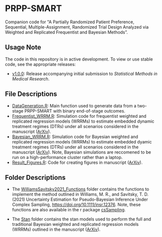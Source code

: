 # PRPP-SMART
Companion code for "A Partially Randomized Patient Preference, Sequential, Multiple-Assignment, Randomized Trial Design Analyzed via Weighted and Replicated Frequentist and Bayesian Methods”.

## Usage Note
The code in this repository is in active development. To view or use stable code, see the appropriate releases:
- [v1.0.0](../../releases/tag/v1.0.0): Release accompanying initial submission to _Statistical Methods in Medical Research_.

## File Descriptions
- [DataGeneration.R](DataGeneration.R): Main function used to generate data from a two-stage PRPP-SMART with binary end-of-stage outcomes.
- [Frequentist_WRRM.R](Frequentist_WRRM.R): Simulation code for frequentist weighted and replicated regression models (WRRMs) to estimate embedded dynamic treatment regimes (DTRs) under all scenarios considered in the manuscript ([ArXiv](https://arxiv.org/abs/1810.13094)). 
- [Bayesian_WRRM.R](Bayesian_WRRM.R): Simulation code for Bayesian weighted and replicated regression models (WRRMs) to estimate embedded dyamic treatment regimes (DTRs) under all scenarios considered in the manuscript ([ArXiv](https://arxiv.org/abs/1810.13094)). Note, Bayesian simulations are reccomened to be run on a high-performance cluster rather than a laptop. 
- [Result_Figures.R](Result_Figures.R): Code for creating figures in manuscript ([ArXiv](https://arxiv.org/abs/1810.13094)). 

## Folder Descriptions
- The [WilliamsSavitsky2021_Functions](WilliamsSavitsky2021_Functions) folder contains the functions to implement the method outlined in Williams, M. R., and Savitsky, T. D. (2021) Uncertainty Estimation for Pseudo-Bayesian Inference Under Complex Sampling, https://doi.org/10.1111/insr.12376. Note, these functions are also available in the r package [csSampling](https://github.com/RyanHornby/csSampling). 

- The [Stan](Stan) folder contains the stan models used to perform the full and traditional Bayesian weighted and replicated regression models (WRRMs) outlined in the manuscript ([ArXiv](https://arxiv.org/abs/1810.13094)). 
